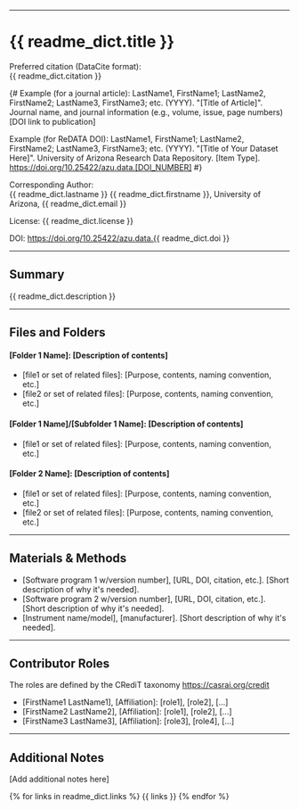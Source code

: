 ---------------------------------------------
# {{ readme_dict.title }}


Preferred citation (DataCite format):  
  {{ readme_dict.citation }}

{#
 Example (for a journal article):
  LastName1, FirstName1; LastName2, FirstName2; LastName3, FirstName3; etc. (YYYY).
  "[Title of Article]".
  Journal name, and journal information (e.g., volume, issue, page numbers)
  [DOI link to publication]

 Example (for ReDATA DOI):
  LastName1, FirstName1; LastName2, FirstName2; LastName3, FirstName3; etc. (YYYY).
  "[Title of Your Dataset Here]".
  University of Arizona Research Data Repository.
  [Item Type]. https://doi.org/10.25422/azu.data.[DOI_NUMBER]
#}

Corresponding Author:   
  {{ readme_dict.lastname }} {{ readme_dict.firstname }}, University of Arizona, {{ readme_dict.email }}


License:
  {{ readme_dict.license }}


DOI:
  https://doi.org/10.25422/azu.data.{{ readme_dict.doi }}


---------------------------------------------
## Summary

{{ readme_dict.description }}



---------------------------------------------
## Files and Folders


#### [Folder 1 Name]: [Description of contents]
- [file1 or set of related files]: [Purpose, contents, naming convention, etc.]
- [file2 or set of related files]: [Purpose, contents, naming convention, etc.]

#### [Folder 1 Name]/[Subfolder 1 Name]: [Description of contents]
- [file1 or set of related files]: [Purpose, contents, naming convention, etc.]

#### [Folder 2 Name]: [Description of contents]
- [file1 or set of related files]: [Purpose, contents, naming convention, etc.]
- [file2 or set of related files]: [Purpose, contents, naming convention, etc.]



---------------------------------------------
## Materials & Methods

- [Software program 1 w/version number], [URL, DOI, citation, etc.]. [Short description of why it's needed].
- [Software program 2 w/version number], [URL, DOI, citation, etc.]. [Short description of why it's needed].
- [Instrument name/model], [manufacturer]. [Short description of why it's needed].



---------------------------------------------
## Contributor Roles

The roles are defined by the CRediT taxonomy https://casrai.org/credit

- [FirstName1 LastName1], [Affiliation]: [role1], [role2], [...]
- [FirstName2 LastName2], [Affiliation]: [role1], [role2], [...]
- [FirstName3 LastName3], [Affiliation]: [role3], [role4], [...]



---------------------------------------------
## Additional Notes

[Add additional notes here]

{% for links in readme_dict.links %}
  {{ links }}
{% endfor %}
